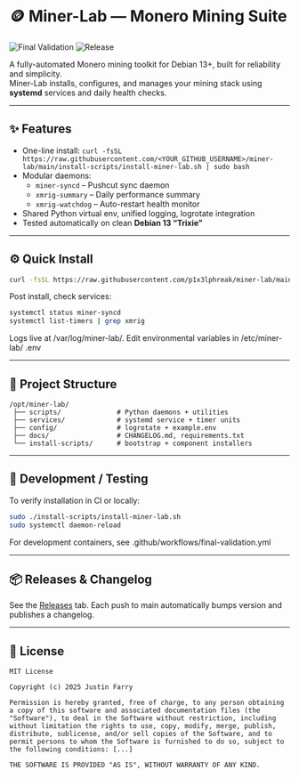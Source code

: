 # 🪙 Miner-Lab — Monero Mining Suite

![Final Validation](https://github.com/<YOUR_GITHUB_USERNAME>/miner-lab/actions/workflows/final-validation.yml/badge.svg)
![Release](https://github.com/<YOUR_GITHUB_USERNAME>/miner-lab/actions/workflows/release.yml/badge.svg)

A fully-automated Monero mining toolkit for Debian 13+, built for reliability and simplicity.  
Miner-Lab installs, configures, and manages your mining stack using **systemd** services and daily health checks.

---

## ✨ Features

- One-line install: `curl -fsSL https://raw.githubusercontent.com/<YOUR_GITHUB_USERNAME>/miner-lab/main/install-scripts/install-miner-lab.sh | sudo bash`
- Modular daemons:
  - `miner-syncd` – Pushcut sync daemon  
  - `xmrig-summary` – Daily performance summary  
  - `xmrig-watchdog` – Auto-restart health monitor  
- Shared Python virtual env, unified logging, logrotate integration
- Tested automatically on clean **Debian 13 “Trixie”**

---

## ⚙️ Quick Install

```bash
curl -fsSL https://raw.githubusercontent.com/p1x3lphreak/miner-lab/main/install-scripts/install-miner-lab.sh | sudo bash
```

Post install, check services:
```bash
systemctl status miner-syncd
systemctl list-timers | grep xmrig
```

Logs live at /var/log/miner-lab/.
Edit environmental variables in /etc/miner-lab/ .env

---

## 🧱 Project Structure
```
/opt/miner-lab/
 ├── scripts/              # Python daemons + utilities
 ├── services/             # systemd service + timer units
 ├── config/               # logrotate + example.env
 ├── docs/                 # CHANGELOG.md, requirements.txt
 └── install-scripts/      # bootstrap + component installers
```

---

## 🧩 Development / Testing

To verify installation in CI or locally:
```bash
sudo ./install-scripts/install-miner-lab.sh
sudo systemctl daemon-reload
```
For development containers, see .github/workflows/final-validation.yml

---

## 📦 Releases & Changelog

See the [Releases](https://github.com/p1x3lphreak/miner-lab/releases) tab.
Each push to main automatically bumps version and publishes a changelog.

---

## 🧠 License

```
MIT License

Copyright (c) 2025 Justin Farry

Permission is hereby granted, free of charge, to any person obtaining a copy of this software and associated documentation files (the "Software"), to deal in the Software without restriction, including without limitation the rights to use, copy, modify, merge, publish, distribute, sublicense, and/or sell copies of the Software, and to permit persons to whom the Software is furnished to do so, subject to the following conditions: [...]

THE SOFTWARE IS PROVIDED "AS IS", WITHOUT WARRANTY OF ANY KIND.
```